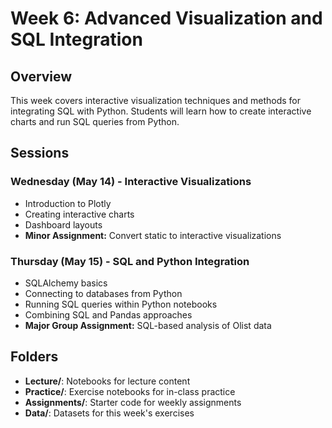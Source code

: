 # Week 6: Advanced Visualization and SQL Integration

## Overview
This week covers interactive visualization techniques and methods for integrating SQL with Python. Students will learn how to create interactive charts and run SQL queries from Python.

## Sessions

### Wednesday (May 14) - Interactive Visualizations
- Introduction to Plotly
- Creating interactive charts
- Dashboard layouts
- **Minor Assignment:** Convert static to interactive visualizations

### Thursday (May 15) - SQL and Python Integration
- SQLAlchemy basics
- Connecting to databases from Python
- Running SQL queries within Python notebooks
- Combining SQL and Pandas approaches
- **Major Group Assignment:** SQL-based analysis of Olist data

## Folders
- **Lecture/**: Notebooks for lecture content
- **Practice/**: Exercise notebooks for in-class practice
- **Assignments/**: Starter code for weekly assignments
- **Data/**: Datasets for this week's exercises